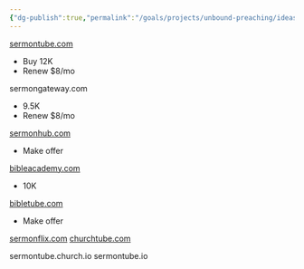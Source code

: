 ```yaml
---
{"dg-publish":true,"permalink":"/goals/projects/unbound-preaching/ideas/domain-names/","created":"May 08, 2020, 9:05 AM"}
---
```



[sermontube.com](http://sermontube.com)

* Buy 12K
* Renew $8/mo

sermongateway.com

* 9.5K
* Renew $8/mo

[sermonhub.com](http://sermonhub.com)

* Make offer

[bibleacademy.com](http://bibleacademy.com)

* 10K

[bibletube.com](http://bibletube.com)

* Make offer

[sermonflix.com](http://sermonflix.com)
[churchtube.com](http://churchtube.com)

sermontube.church.io
sermontube.io


